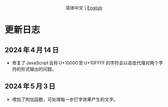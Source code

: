 <p style="text-align: center"><span lang="zh-hans">简体中文</span> | <span lang="en"><a href="log_en-US.md">English</a></span></p>

# 更新日志

## 2024&#x202f;年&#x202f;4&#x202f;月&#x202f;14&#x202f;日

- 修复了&#x202f;JavaScript&#x202f;会将&#x202f;U+10000&#x202f;至&#x202f;U+10FFFF&#x202f;的字符会以高低代理对两个字符的形式输出的问题。

## 2024&#x202f;年&#x202f;5&#x202f;月&#x202f;3&#x202f;日

- 增加了附加函数，可处理每一步打字效果产生的文字。